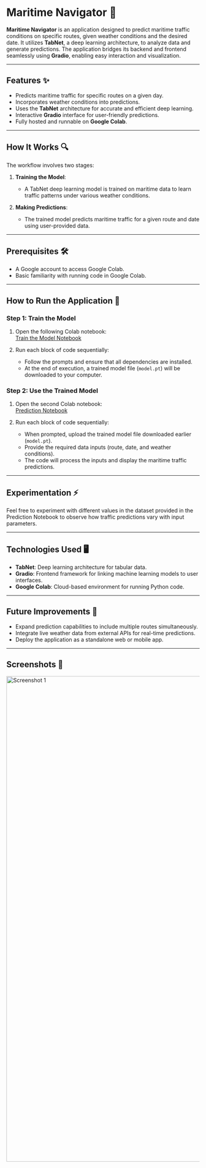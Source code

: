 # **Maritime Navigator 🚢**

**Maritime Navigator** is an application designed to predict maritime traffic conditions on specific routes, given weather conditions and the desired date. It utilizes **TabNet**, a deep learning architecture, to analyze data and generate predictions. The application bridges its backend and frontend seamlessly using **Gradio**, enabling easy interaction and visualization.

---

## **Features ✨**

- Predicts maritime traffic for specific routes on a given day.
- Incorporates weather conditions into predictions.
- Uses the **TabNet** architecture for accurate and efficient deep learning.
- Interactive **Gradio** interface for user-friendly predictions.
- Fully hosted and runnable on **Google Colab**.

---

## **How It Works 🔍**

The workflow involves two stages:

1. **Training the Model**:
   - A TabNet deep learning model is trained on maritime data to learn traffic patterns under various weather conditions.

2. **Making Predictions**:
   - The trained model predicts maritime traffic for a given route and date using user-provided data.

---

## **Prerequisites 🛠️**

- A Google account to access Google Colab.
- Basic familiarity with running code in Google Colab.

---

## **How to Run the Application 🚀**

### **Step 1: Train the Model**

1. Open the following Colab notebook:  
   [Train the Model Notebook](https://colab.research.google.com/drive/1taEETPduFLiJBN4OU0uRzq3mPtxl6J7D?usp=sharing)

2. Run each block of code sequentially:
   - Follow the prompts and ensure that all dependencies are installed.
   - At the end of execution, a trained model file (`model.pt`) will be downloaded to your computer.

### **Step 2: Use the Trained Model**

1. Open the second Colab notebook:  
   [Prediction Notebook](https://colab.research.google.com/drive/1taEETPduFLiJBN4OU0uRzq3mPtxl6J7D?usp=sharing)

2. Run each block of code sequentially:
   - When prompted, upload the trained model file downloaded earlier (`model.pt`).
   - Provide the required data inputs (route, date, and weather conditions).
   - The code will process the inputs and display the maritime traffic predictions.

---

## **Experimentation ⚡**

Feel free to experiment with different values in the dataset provided in the Prediction Notebook to observe how traffic predictions vary with input parameters.

---

## **Technologies Used 🖥️**

- **TabNet**: Deep learning architecture for tabular data.
- **Gradio**: Frontend framework for linking machine learning models to user interfaces.
- **Google Colab**: Cloud-based environment for running Python code.

---

## **Future Improvements 🚀**

- Expand prediction capabilities to include multiple routes simultaneously.
- Integrate live weather data from external APIs for real-time predictions.
- Deploy the application as a standalone web or mobile app.

---

## **Screenshots 📸**

<img width="1267" alt="Screenshot 1" src="https://github.com/user-attachments/assets/49c1b6a4-e104-424a-a447-87063f0fff01">
